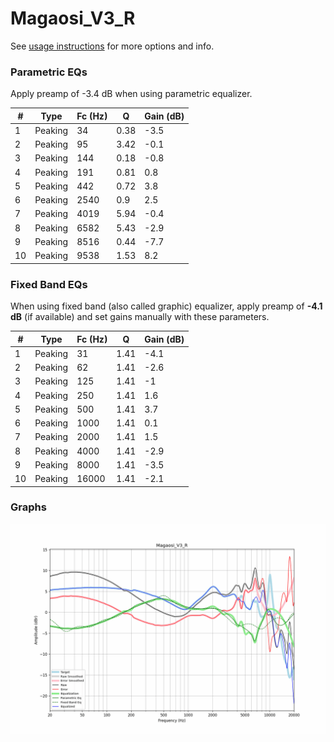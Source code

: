 # Magaosi_V3_R
See [usage instructions](https://github.com/jaakkopasanen/AutoEq#usage) for more options and info.

### Parametric EQs
Apply preamp of -3.4 dB when using parametric equalizer.

|   # | Type    |   Fc (Hz) |    Q |   Gain (dB) |
|-----|---------|-----------|------|-------------|
|   1 | Peaking |        34 | 0.38 |        -3.5 |
|   2 | Peaking |        95 | 3.42 |        -0.1 |
|   3 | Peaking |       144 | 0.18 |        -0.8 |
|   4 | Peaking |       191 | 0.81 |         0.8 |
|   5 | Peaking |       442 | 0.72 |         3.8 |
|   6 | Peaking |      2540 | 0.9  |         2.5 |
|   7 | Peaking |      4019 | 5.94 |        -0.4 |
|   8 | Peaking |      6582 | 5.43 |        -2.9 |
|   9 | Peaking |      8516 | 0.44 |        -7.7 |
|  10 | Peaking |      9538 | 1.53 |         8.2 |

### Fixed Band EQs
When using fixed band (also called graphic) equalizer, apply preamp of **-4.1 dB** (if available) and set gains manually with these parameters.

|   # | Type    |   Fc (Hz) |    Q |   Gain (dB) |
|-----|---------|-----------|------|-------------|
|   1 | Peaking |        31 | 1.41 |        -4.1 |
|   2 | Peaking |        62 | 1.41 |        -2.6 |
|   3 | Peaking |       125 | 1.41 |        -1   |
|   4 | Peaking |       250 | 1.41 |         1.6 |
|   5 | Peaking |       500 | 1.41 |         3.7 |
|   6 | Peaking |      1000 | 1.41 |         0.1 |
|   7 | Peaking |      2000 | 1.41 |         1.5 |
|   8 | Peaking |      4000 | 1.41 |        -2.9 |
|   9 | Peaking |      8000 | 1.41 |        -3.5 |
|  10 | Peaking |     16000 | 1.41 |        -2.1 |

### Graphs
![](./Magaosi_V3_R.png)
